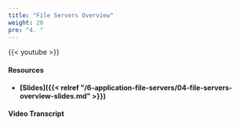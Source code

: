 ```yaml
---
title: "File Servers Overview"
weight: 20
pre: "4. "
---
```


{{< youtube  >}}

#### Resources

* **[Slides]({{< relref "/6-application-file-servers/04-file-servers-overview-slides.md" >}})**

#### Video Transcript
